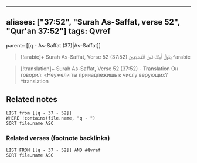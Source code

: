 
---
aliases: ["37:52", "Surah As-Saffat, verse 52", "Qur'an 37:52"]
tags: Qvref
---

parent:: [[q - As-Saffat (37)|As-Saffat]]

> [!arabic]+ Surah As-Saffat, Verse 52 (37:52)
> <span class="quran-arabic">يَقُولُ أَءِنَّكَ لَمِنَ ٱلْمُصَدِّقِينَ</span>
^arabic

> [!translation]+ Surah As-Saffat, Verse 52 (37:52) - Translation
> Он говорил: «Неужели ты принадлежишь к числу верующих?
^translation



## Related notes
```dataview
LIST from [[q - 37 - 52]]
WHERE !contains(file.name, "q - ")
SORT file.name ASC
```

### Related verses (footnote backlinks)
```dataview
LIST FROM [[q - 37 - 52]] AND #Qvref
SORT file.name ASC
```

